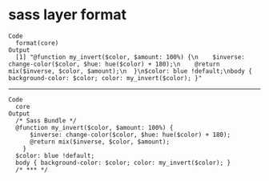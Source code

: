 # sass layer format

    Code
      format(core)
    Output
      [1] "@function my_invert($color, $amount: 100%) {\n    $inverse: change-color($color, $hue: hue($color) + 180);\n    @return mix($inverse, $color, $amount);\n  }\n$color: blue !default;\nbody { background-color: $color; color: my_invert($color); }"

---

    Code
      core
    Output
      /* Sass Bundle */
      @function my_invert($color, $amount: 100%) {
          $inverse: change-color($color, $hue: hue($color) + 180);
          @return mix($inverse, $color, $amount);
        }
      $color: blue !default;
      body { background-color: $color; color: my_invert($color); }
      /* *** */

